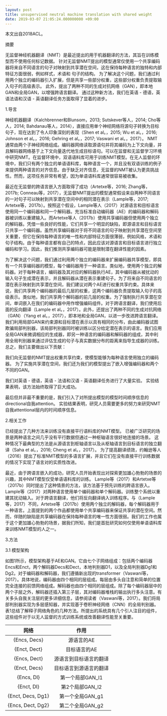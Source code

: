 ```yaml
---
layout: post
title: unsupervised neutral machine translation with shared weight 
date: 2019-03-07 21:05:24.000000000 +09:00
---
```


本文出自2018ACL。

摘要

无监督神经机器翻译（NMT）是最近提出的用于机器翻译的方法，其旨在训练模型而不使用任何标记数据。 针对无监督NMT提出的模型通常仅使用一个共享编码器将来自不同语言的句子对映射到共享潜在空间，这在保持每种语言的独特和内部特征方面很弱，例如样式，术语和 句子的结构。 为了解决这个问题，我们通过利用两个独立的编码器引入扩展，但是共享一些部分权重，这些部分权重负责提取输入句子的高级表示。 此外，提出了两种不同的生成对抗网络（GAN），即本地GAN和全局GAN，以增强跨语言翻译。 通过这种新方法，我们在英语 - 德语，英语法语和汉语 - 英语翻译任务方面取得了显着的进步。

1.导言

神经机器翻译（Kalchbrenner和Blunsom，2013; Sutskever等人，2014; Cho等人，2014; Bahdanau等人，2014），直接应用单个神经网络将源句子转换为目标句子，现在达到了令人印象深刻的表现（Shen et al。，2015; Wu et al。，2016; Johnson et al。，2016; Gehring et al。，2017; Vaswani et al。，2017）。 NMT通常由两个子神经网络组成。编码器网络读取源语句并将其编码为上下文向量，并且解码器网络基于上下文向量迭代地生成目标语句。可以在监督和无监督学习环境中研究NMT。在监督环境中，双语语料库可用于训练NMT模型。在无人监督的环境中，我们只有两个独立的单语语料库，每种语言一个，并且没有双语训练的例子来提供两种语言的对齐信息。由于缺乏对齐信息，无监督的NMT被认为更具挑战性。然而，这项任务非常有希望，因为单语语料库通常很容易被收集。

最近在无监督的跨语言嵌入方面取得了成功（Artetxe等，2016; Zhang等，2017b; Conneau等，2017），无监督NMT提出的模型通常假设来自两种不同语言的一对句子可以映射到共享潜在空间中的相同潜在表示（Lample等，2017; Artetxe等，2017b）。按照这个假设，Lample等人（2017）对源语言和目标语言使用同一个编码器和同一个解码器。充当标准自动编码器（AE）的编码器和解码器被训练以重建输入。而Artetxe等人（2017b）使用共享编码器但使用两个独立的解码器。凭借一些良好的性能，它们共享一个明显的缺陷，即源语言和目标语言只共享一个编码器。虽然共享编码器对于将不同语言的句子映射到共享潜在空间至关重要，但它在保持每种语言的唯一性和内部特征方面很薄弱，例如风格，术语和句子结构。由于每种语言都有自己的特点，因此应该对源语言和目标语言进行独立编码和学习。因此，我们推测共享编码器可能是限制潜在翻译性能的因素。

为了解决这个问题，我们通过利用两个独立的编码器来扩展编码器共享模型，即具有一个共享编码器的模型，每个编码器用于一种语言。类似地，使用两个独立的解码器。对于每种语言，编码器及其对应的解码器执行AE，其中编码器从被扰动的输入句子生成潜在表示，并且解码器从潜在表示重建句子。为了将来自不同语言的潜在表示映射到共享潜在空间，我们建议对两个AE进行权重共享约束。具体来说，我们共享两个编码器的最后几层的权重，这两个编码器负责提取输入句子的高级表示。类似地，我们共享两个解码器的前几层的权重。为了强制执行共享潜在空间，单词嵌入在我们的编码器中用作增强编码组件。对于跨语言翻译，我们使用后面的反向翻译（Lample et al。，2017）。此外，还提出了两种不同的生成对抗网络（GAN）（Yang et al。，2017），即本地和全局GAN，以进一步改进跨语言翻译。我们利用局部GAN来约束源和目标潜在表示以具有相同的分布，由此编码器试图欺骗局部判别器，该局部判别器同时被训练以区分给定潜在表示的语言。我们应用全局GAN来微调相应的生成器，即另一种语言的编码器和解码器的组成，其中利用全局判别器来通过评估生成的句子与真实数据分布的距离来指导生成器的训练。总之，我们主要做出以下贡献：

我们向无监督的NMT提出权重共享约束，使模型能够为每种语言使用独立的编码器。 为了实施共享潜在空间，我们还为我们的模型提出了嵌入增强编码器和两个不同的GAN。

我们对英语 - 德语，英语 - 法语和汉语 - 英语翻译任务进行了大量实验。 实验结果表明，该方法始终取得了巨大成功。

最后但并非最不重要的是，我们引入了对所提出模型的模型时间顺序信息的directional自我attention。 实验结果表明，研究人员需要更多的努力来研究NMT自我attentional层内的时间顺序信息。

2.相关工作

已经提出了几种方法来训练没有直接平行语料库的NMT模型。 已被广泛研究的场景是两种语言之间几乎没有平行数据但通过一种枢轴语言很好地连接的场景。 这种情况下最典型的方法是从源语言到枢轴语言以及从枢轴语言到目标语言的独立翻译（Saha et al。，2016; Cheng et al。，2017）。 为了提高翻译绩效，约翰逊等人（2016）提出了标准NMT模型的多语言扩展，并且它们在没有直接平行训练数据的情况下实现了语言对的实质性改进。

最近，由于跨语言嵌入的成功，研究人员开始表现出对探索更加雄心勃勃的场景的兴趣，其中NMT模型仅受单语语料库的训练。 Lample等（2017）和Artetxe等（2017b）同时提出了这种情景的方法，该方法基于预先训练的跨语言嵌入。 Lample等（2017）对两种语言使用单个编码器和单个解码器。训练整个系统以重建其扰动输入。对于跨语言翻译，他们将反向翻译纳入训练程序。与（Lample等，2017）不同，Artetxe等（2017b）使用两个独立的解码器，每个解码器用于一种语言。上面提到的两个作品都使用单个共享编码器来保证共享的潜在空间。然而，伴随的缺陷是共享编码器在保持每种语言的唯一性方面很弱。我们的工作也属于这个更加雄心勃勃的场景，据我们所知，我们是首批研究如何仅使用单语语料库来训练NMT模型的人之一。

3.方法

3.1 模型架构

如图1所示，模型架构基于AE和GAN。它由七个子网络组成：包括两个编码器Encs和Enct，两个解码器Decs和Dect，本地判别器D1，以及全局判别器Dg1和Dg2。对于编码器和解码器，我们遵循新出现的transformer（Vaswani等，2017）。具体地说，编码器由四个相同的层组成。每层由多头自注意和简单的位置完全连接的前馈网络组成。解码器也由四个相同的层组成。除了每个编码器层中的两个子层之外，解码器还插入第三子层，其对编码器堆栈的输出执行多头注意。有关多头自我关注层的更多详细信息，请参阅读者（Vaswani等，2017）。我们将局部判别器实现为多层感知器，并实现基于卷积神经网络（CNN）的全局判别器。表1总结了解释子网络角色的几种方法。所提出的系统具有几个引人注目的组件，这些组件对于以无人监督的方式训练系统或改善翻译性能至关重要。

| 网络 | 作用 |
|:----:|:----:|
|{Encs, Decs}|源语言的AE|
|{Enct, Dect}|目标语言的AE|
|{Encs, Dect}|源语言到目标语言的翻译|
|{Enct, Decs}|目标语言到源语言的翻译|
|{Encs, Dl}|第一个局部GAN_l1|
|{Enct, Dl}|第2个局部GAN_l2|
|{Enct, Decs, Dg1}|第一个全局GAN_g1|
|{Encs, Dect, Dg2}|第二个全局GAN_g2|


